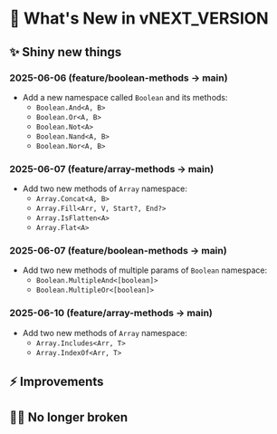 # 🌈 What's New in vNEXT_VERSION

## ✨ Shiny new things

### 2025-06-06 (feature/boolean-methods → main)

+ Add a new namespace called `Boolean` and its methods:
  + `Boolean.And<A, B>`
  + `Boolean.Or<A, B>`
  + `Boolean.Not<A>`
  + `Boolean.Nand<A, B>`
  + `Boolean.Nor<A, B>`

### 2025-06-07 (feature/array-methods → main)

+ Add two new methods of `Array` namespace:
  + `Array.Concat<A, B>`
  + `Array.Fill<Arr, V, Start?, End?>`
  + `Array.IsFlatten<A>`
  + `Array.Flat<A>`

### 2025-06-07 (feature/boolean-methods → main)

+ Add two new methods of multiple params of `Boolean` namespace:
  + `Boolean.MultipleAnd<[boolean]>`
  + `Boolean.MultipleOr<[boolean]>`

### 2025-06-10 (feature/array-methods → main)

+ Add two new methods of `Array` namespace:
  + `Array.Includes<Arr, T>`
  + `Array.IndexOf<Arr, T>`

## ⚡ Improvements

## 🐦‍🔥 No longer broken